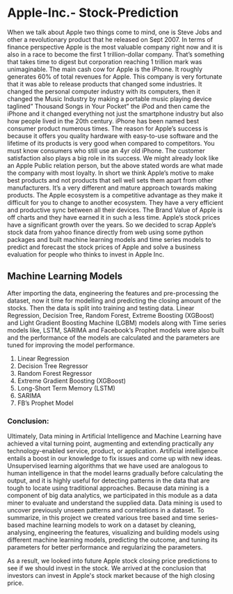 # Apple-Inc.- Stock-Prediction
When we talk about Apple two things come to mind, one is Steve Jobs and other a revolutionary product that he released on Sept 2007. In terms of finance perspective Apple is the most valuable company right now and it is also in a race to become the first 1 trillion-dollar company. That’s something that takes time to digest but corporation reaching 1 trillion mark was unimaginable. The main cash cow for Apple is the iPhone. It roughly generates 60% of total revenues for Apple. 
This company is very fortunate that it was able to release products that changed some industries. It changed the personal computer industry with its computers, then it changed the Music Industry by making a portable music playing device taglined” Thousand Songs in Your Pocket” the iPod and then came the iPhone and it changed everything not just the smartphone industry but also how people lived in the 20th century. iPhone has been named best consumer product numerous times. 
The reason for Apple’s success is because it offers you quality hardware with easy-to-use software and the lifetime of its products is very good when compared to competitors. You must know consumers who still use an 4yr old iPhone. The customer satisfaction also plays a big role in its success. We might already look like an Apple Public relation person, but the above stated words are what made the company with most loyalty.
In short we think Apple’s motive to make best products and not products that sell well sets them apart from other manufacturers. It’s a very different and mature approach towards making products. The Apple ecosystem is a competitive advantage as they make it difficult for you to change to another ecosystem. They have a very efficient and productive sync between all their devices. The Brand Value of Apple is off charts and they have earned it in such a less time. Apple’s stock prices have a significant growth over the years. So we decided to scrap Apple’s stock data from yahoo finance directly from web using some python packages and built machine learning models and time series models to predict and forecast the stock prices of Apple and solve a business evaluation for people who thinks to invest in Apple Inc.


## Machine Learning Models
After importing the data, engineering the features and pre-processing the dataset, now it time for modelling and predicting the closing amount of the stocks. Then the data is split into training and testing data. Linear Regression, Decision Tree, Random Forest, Extreme Boosting (XGBoost) and Light Gradient Boosting Machine (LGBM) models along with Time series models like, LSTM, SARIMA and Facebook’s Prophet models were also built and the performance of the models are calculated and the parameters are tuned for improving the model performance.


1.	Linear Regression 
2.	Decision Tree Regressor 
3.	Random Forest Regressor 
4.	Extreme Gradient Boosting (XGBoost)
5.	Long-Short Term Memory (LSTM)
6.	SARIMA
7.	FB’s Prophet Model


### Conclusion:
Ultimately, Data mining in Artificial Intelligence and Machine Learning have achieved a vital turning point, augmenting and extending practically any technology-enabled service, product, or application. Artificial intelligence entails a boost in our knowledge to fix issues and come up with new ideas. Unsupervised learning algorithms that we have used are analogous to human intelligence in that the model learns gradually before calculating the output, and it is highly useful for detecting patterns in the data that are tough to locate using traditional approaches.  Because data mining is a component of big data analytics, we participated in this module as a data miner to evaluate and understand the supplied data. Data mining is used to uncover previously unseen patterns and correlations in a dataset. To summarize, in this project we created various tree based and time series-based machine learning models to work on a dataset by cleaning, analysing, engineering the features, visualizing and building models using different machine learning models, predicting the outcome, and tuning its parameters for better performance and regularizing the parameters.

As a result, we looked into future Apple stock closing price predictions to see if we should invest in the stock. We arrived at the conclusion that investors can invest in Apple's stock market because of the high closing price. 
